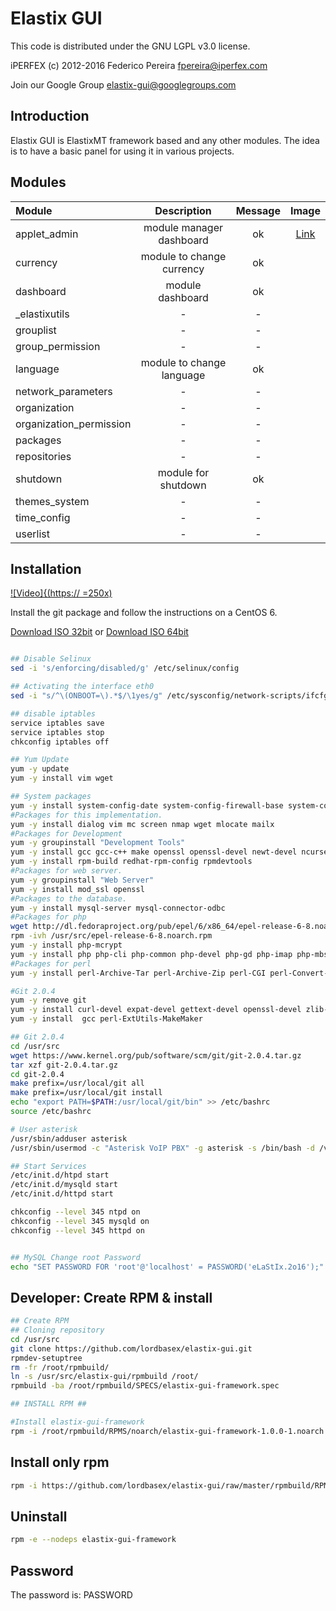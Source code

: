 # Elastix GUI

This code is distributed under the GNU LGPL v3.0 license.

iPERFEX (c) 2012-2016
 Federico Pereira <fpereira@iperfex.com>

 Join our Google Group <elastix-gui@googlegroups.com>

## Introduction
Elastix GUI is ElastixMT framework based and any other modules. The idea is to have a basic panel for using it in various projects.

## Modules

| Module  | Description  | Message | Image |
| :------------ |:---------------:| :-----: | :------:
| applet_admin  | module manager dashboard | ok | [Link](https://raw.githubusercontent.com/lordbasex/elastix-gui/master/screenshot/applet_admin.png) |
| currency      | module to change currency | ok |  |
| dashboard | module dashboard | ok | |
| _elastixutils | - | - | |
| grouplist | - | - | |
| group_permission | - | - | |
| language | module to change language | ok | |
| network_parameters | - | - | |
| organization | - | - | |
| organization_permission | - | - | |
| packages | - | - | |
| repositories | - | - | |
| shutdown | module for shutdown | ok | |
| themes_system | - | - | |
| time_config | - | - | |
| userlist | - | - | |


## Installation

[![Video]{(https:// =250x)](https://www.youtube.com/watch?v=gTYvmzRJEWc)


Install the git package and follow the instructions on a CentOS 6.

[Download ISO 32bit](http://mirrors.dcarsat.com.ar/centos/6.7/isos/i386/CentOS-6.7-i386-netinstall.iso)
or 
[Download ISO 64bit](http://mirrors.dcarsat.com.ar/centos/6.7/isos/x86_64/CentOS-6.7-x86_64-minimal.iso)


```bash

## Disable Selinux
sed -i 's/enforcing/disabled/g' /etc/selinux/config

## Activating the interface eth0
sed -i "s/^\(ONBOOT=\).*$/\1yes/g" /etc/sysconfig/network-scripts/ifcfg-eth0

## disable iptables
service iptables save
service iptables stop
chkconfig iptables off

## Yum Update
yum -y update
yum -y install vim wget

## System packages
yum -y install system-config-date system-config-firewall-base system-config-keyboard system-config-language system-config-network-tui system-config-users
#Packages for this implementation.
yum -y install dialog vim mc screen nmap wget mlocate mailx
#Packages for Development
yum -y groupinstall "Development Tools" 
yum -y install gcc gcc-c++ make openssl openssl-devel newt-devel ncurses-devel autoconf automake libpcap-devel
yum -y install rpm-build redhat-rpm-config rpmdevtools
#Packages for web server.
yum -y groupinstall "Web Server"
yum -y install mod_ssl openssl
#Packages to the database.
yum -y install mysql-server mysql-connector-odbc
#Packages for php
wget http://dl.fedoraproject.org/pub/epel/6/x86_64/epel-release-6-8.noarch.rpm -O /usr/src/epel-release-6-8.noarch.rpm
rpm -ivh /usr/src/epel-release-6-8.noarch.rpm
yum -y install php-mcrypt
yum -y install php php-cli php-common php-devel php-gd php-imap php-mbstring  php-mysql php-pdo php-pear php-pear-DB php-process php-soap php-xml
#Packages for perl
yum -y install perl-Archive-Tar perl-Archive-Zip perl-CGI perl-Convert-BinHex perl-Crypt-OpenSSL-Bignum perl-Crypt-OpenSSL-RSA perl-Date-Manip perl-Digest-HMAC perl-Digest-SHA perl-Encode-Detect perl-HTML-Parser perl-HTML-TokeParser-Simple perl-HTTP-Response-Encoding perl-IO-Multiplex perl-IO-Socket-INET6 perl-IO-Socket-SSL perl-IO-stringy perl-MIME-tools perl-Mail-DKIM perl-Mail-IMAPClient perl-Net-IP perl-Net-Server perl-Net-Telnet perl-NetAddr-IP perl-String-CRC32 perl-URI perl-Unix-Syslog perl-WWW-Mechanize perl-XML-Parser  perl-suidperl

#Git 2.0.4
yum -y remove git
yum -y install curl-devel expat-devel gettext-devel openssl-devel zlib-devel
yum -y install  gcc perl-ExtUtils-MakeMaker

## Git 2.0.4
cd /usr/src
wget https://www.kernel.org/pub/software/scm/git/git-2.0.4.tar.gz
tar xzf git-2.0.4.tar.gz
cd git-2.0.4
make prefix=/usr/local/git all
make prefix=/usr/local/git install
echo "export PATH=$PATH:/usr/local/git/bin" >> /etc/bashrc
source /etc/bashrc

# User asterisk 
/usr/sbin/adduser asterisk
/usr/sbin/usermod -c "Asterisk VoIP PBX" -g asterisk -s /bin/bash -d /var/lib/asterisk asterisk

## Start Services
/etc/init.d/htpd start
/etc/init.d/mysqld start
/etc/init.d/httpd start

chkconfig --level 345 ntpd on
chkconfig --level 345 mysqld on
chkconfig --level 345 httpd on


## MySQL Change root Password
echo "SET PASSWORD FOR 'root'@'localhost' = PASSWORD('eLaStIx.2o16');" | mysql -u root
```


## Developer: Create RPM & install

```bash
## Create RPM
## Cloning repository
cd /usr/src
git clone https://github.com/lordbasex/elastix-gui.git
rpmdev-setuptree
rm -fr /root/rpmbuild/
ln -s /usr/src/elastix-gui/rpmbuild /root/
rpmbuild -ba /root/rpmbuild/SPECS/elastix-gui-framework.spec

## INSTALL RPM ##

#Install elastix-gui-framework 
rpm -i /root/rpmbuild/RPMS/noarch/elastix-gui-framework-1.0.0-1.noarch.rpm
```


## Install only rpm
```bash
rpm -i https://github.com/lordbasex/elastix-gui/raw/master/rpmbuild/RPMS/noarch/elastix-gui-framework-1.0.0-1.noarch.rpm
```

## Uninstall
```bash
rpm -e --nodeps elastix-gui-framework
```

## Password
The password is: PASSWORD
